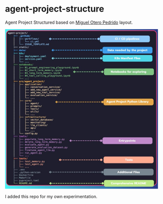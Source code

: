 # agent-project-structure
Agent Project Structured based on [Miguel Otero Pedrido](https://www.linkedin.com/in/migueloteropedrido/) layout.

![alt text](image.png)

I added this repo for my own experimentation.